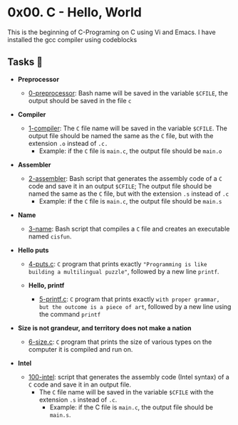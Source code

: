 # 0x00. C - Hello, World #

This is the beginning of C-Programing on C using Vi and Emacs. I have installed the gcc compiler using codeblocks

## Tasks :page_with_curl:

* **Preprocessor**
  * [0-preprocessor](./0-preprocessor): Bash name will be saved in the variable `$CFILE`, the output should be saved in the file `c`
  
* **Compiler**
    * [1-compiler](./1-compiler): The `C` file name will be saved in the variable `$CFILE`. The output file should be named the same as the `C` file, but with the extension `.o` instead of `.c.`
       * Example: if the `C` file is `main.c`, the output file should be `main.o`

* **Assembler**
  * [2-assembler](./2-assembler): Bash script that generates the assembly code of a `C` code and save it in an output `$CFILE`; The output file should be named the same as the `C` file, but with the extension `.s` instead of `.c`
       * Example: if the `C` file is `main.c`, the output file should be `main.s`

* **Name**
  * [3-name](./3-name): Bash script that compiles a `C` file and creates an executable named `cisfun`.
  
* **Hello puts**
  * [4-puts.c](./4-puts.c): `C` program that prints exactly `"Programming is like building a multilingual puzzle"`, followed by a new line `printf`.
  
  * **Hello, printf**   
    * [5-printf.c](./5-printf.c):  `C` program that prints exactly `with proper grammar, but the outcome is a piece of art`, followed by a new line using the command `printf`
    
* **Size is not grandeur, and territory does not make a nation**
  * [6-size.c](./6-size.c): `C` program that prints the size of various types on the computer it is compiled and run on.
  
* **Intel**
  * [100-intel](./100-intel): script that generates the assembly code (Intel syntax) of a `C` code and save it in an output file.
     * The `C` file name will be saved in the variable `$CFILE` with the extension `.s` instead of `.c`.
         * Example: if the C file is `main.c`, the output file should be `main.s`.
        
